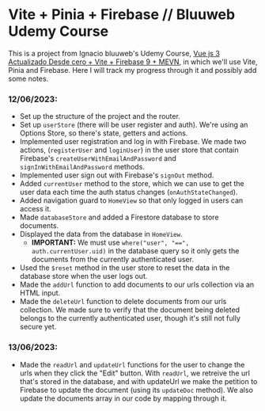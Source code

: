 # Vite + Pinia + Firebase // Bluuweb Udemy Course

This is a project from Ignacio bluuweb's Udemy Course, [Vue js 3 Actualizado Desde cero + Vite + Firebase 9 + MEVN](https://www.udemy.com/course/curso-vue/), in which we'll use Vite, Pinia and Firebase. Here I will track my progress through it and possibly add some notes.

### **12/06/2023:**

- Set up the structure of the project and the router.
- Set up `userStore` (there will be user register and auth). We're using an Options Store, so there's state, getters and actions.
- Implemented user registration and log in with Firebase. We made two actions, (`registerUser` and `loginUser`) in the user store that contain Firebase's `createUserWithEmailAndPassword` and `signInWithEmailAndPassword` methods.
- Implemented user sign out with Firebase's `signOut` method.
- Added `currentUser` method to the store, which we can use to get the user data each time the auth status changes (`onAuthStateChanged`).
- Added navigation guard to `HomeView` so that only logged in users can access it.
- Made `databaseStore` and added a Firestore database to store documents.
- Displayed the data from the database in `HomeView`.
  - **IMPORTANT:** We must use `where("user", "==", auth.currentUser.uid)` in the database query so it only gets the documents from the currently authenticated user.
- Used the `$reset` method in the user store to reset the data in the database store when the user logs out.
- Made the `addUrl` function to add documents to our urls collection via an HTML input.
- Made the `deleteUrl` function to delete documents from our urls collection. We made sure to verify that the document being deleted belongs to the currently authenticated user, though it's still not fully secure yet.


### **13/06/2023:**
- Made the `readUrl` and `updateUrl` functions for the user to change the urls when they click the "Edit" button. With `readUrl`, we retreive the url that's stored in the database, and with updateUrl we make the petition to Firebase to update the document (using its `updateDoc` method). We also update the documents array in our code by mapping through it.